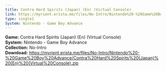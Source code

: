 ```yaml
---
title: Contra Hard Spirits (Japan) (En) (Virtual Console)
link: https://myrient.erista.me/files/No-Intro/Nintendo%20-%20Game%20Boy%20Advance/Contra%20Hard%20Spirits%20(Japan)%20(En)%20(Virtual%20Console).zip
type: single1
System: Nintendo - Game Boy Advance
---
```

<b>Game:</b> Contra Hard Spirits (Japan) (En) (Virtual Console)<br>
<b>System:</b> Nintendo - Game Boy Advance<br>
<b>Collection:</b> No-Intro<br>
<b>Download:</b> https://myrient.erista.me/files/No-Intro/Nintendo%20-%20Game%20Boy%20Advance/Contra%20Hard%20Spirits%20(Japan)%20(En)%20(Virtual%20Console).zip